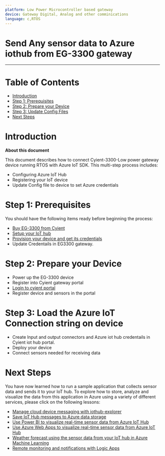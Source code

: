 ```yaml
---
platform: Low Power Microcontroller based gateway
device: Gateway Digital, Analog and other comminications 
language: c,RTOS
---
```


Send Any sensor data to Azure iothub from EG-3300 gateway
===
---

# Table of Contents

-   [Introduction](#Introduction)
-   [Step 1: Prerequisites](#Prerequisites)
-   [Step 2: Prepare your Device](#PrepareDevice)
-   [Step 3: Update Config Files](#ConfigFile)
-   [Next Steps](#NextSteps)

<a name="Introduction"></a>
# Introduction

**About this document**

This document describes how to connect Cyient-3300-Low power gateway device running RTOS with Azure IoT SDK. This multi-step process includes:
-   Configuring Azure IoT Hub
-   Registering your IoT device
-   Update Config file to device to set Azure credentials

<a name="Prerequisites"></a>
# Step 1: Prerequisites

You should have the following items ready before beginning the process:

-   [Buy EG-3300 from Cyient][Cyient-EG3300]
-   [Setup your IoT hub][lnk-setup-iot-hub]
-   [Provision your device and get its credentials][lnk-manage-iot-hub]
-   Update Credentails in EG3300 gateway. 

<a name="PrepareDevice"></a>
# Step 2: Prepare your Device

-   Power up the EG-3300 device 
-   Register into Cyient gateway portal
-   [Login to cyient portal][lnk-cyient-portal]
-   Register device and sensors in the portal


<a name="ConfigFile"></a>
# Step 3: Load the Azure IoT Connection string  on device

-   Create Input and output connectors and Azure iot hub credentails in Cyient iot hub portal.
-   Deploy your device
-   Connect sensors needed for receiving data

<a name="NextSteps"></a>
# Next Steps

You have now learned how to run a sample application that collects sensor data and sends it to your IoT hub. To explore how to store, analyze and visualize the data from this application in Azure using a variety of different services, please click on the following lessons:

-   [Manage cloud device messaging with iothub-explorer]
-   [Save IoT Hub messages to Azure data storage]
-   [Use Power BI to visualize real-time sensor data from Azure IoT Hub]
-   [Use Azure Web Apps to visualize real-time sensor data from Azure IoT Hub]
-   [Weather forecast using the sensor data from your IoT hub in Azure Machine Learning]
-   [Remote monitoring and notifications with Logic Apps]   

[Manage cloud device messaging with iothub-explorer]: https://docs.microsoft.com/en-us/azure/iot-hub/iot-hub-explorer-cloud-device-messaging
[Save IoT Hub messages to Azure data storage]: https://docs.microsoft.com/en-us/azure/iot-hub/iot-hub-store-data-in-azure-table-storage
[Use Power BI to visualize real-time sensor data from Azure IoT Hub]: https://docs.microsoft.com/en-us/azure/iot-hub/iot-hub-live-data-visualization-in-power-bi
[Use Azure Web Apps to visualize real-time sensor data from Azure IoT Hub]: https://docs.microsoft.com/en-us/azure/iot-hub/iot-hub-live-data-visualization-in-web-apps
[Weather forecast using the sensor data from your IoT hub in Azure Machine Learning]: https://docs.microsoft.com/en-us/azure/iot-hub/iot-hub-weather-forecast-machine-learning
[Remote monitoring and notifications with Logic Apps]: https://docs.microsoft.com/en-us/azure/iot-hub/iot-hub-monitoring-notifications-with-azure-logic-apps
[Manage cloud device messaging with iothub-explorer]: https://docs.microsoft.com/en-us/azure/iot-hub/iot-hub-explorer-cloud-device-messaging
[Save IoT Hub messages to Azure data storage]: https://docs.microsoft.com/en-us/azure/iot-hub/iot-hub-store-data-in-azure-table-storage
[Use Power BI to visualize real-time sensor data from Azure IoT Hub]: https://docs.microsoft.com/en-us/azure/iot-hub/iot-hub-live-data-visualization-in-power-bi
[Use Azure Web Apps to visualize real-time sensor data from Azure IoT Hub]: https://docs.microsoft.com/en-us/azure/iot-hub/iot-hub-live-data-visualization-in-web-apps
[Weather forecast using the sensor data from your IoT hub in Azure Machine Learning]: https://docs.microsoft.com/en-us/azure/iot-hub/iot-hub-weather-forecast-machine-learning
[Remote monitoring and notifications with Logic Apps]: https://docs.microsoft.com/en-us/azure/iot-hub/iot-hub-monitoring-notifications-with-azure-logic-apps
[Cyient-EG3300]: https://cdn2.hubspot.net/hubfs/5724847/FY_19_Revamp_Assets_Website/Resource%20Center/Flyers/Communications/iot-edge-gateways-flyer-0619.pdf
[lnk-setup-iot-hub]: ../../setup_iothub.md
[lnk-manage-iot-hub]: ../../manage_iot_hub.md
[lnk-cyient-portal]: https://iot-hubportal.in/#/login
